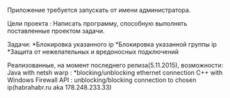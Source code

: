 Приложение требуется запускать от имени администратора.


Цели проекта : Написать программу, способную выполнять поставленные проектом задачи.

Задачи: 
*Блокировка указанного ip
*Блокировка указанной группы ip
*Защита от нежелательных и вредоносных подключений


Реализованные, на момент последнего релиза(5.11.2015), возможности:
Java with netsh warp : 
  *blocking/unblocking ethernet connection
C++ with Windows Firewall API : unblocking/blocking connection to chosen ip(habrahabr.ru aka 178.248.233.33)

